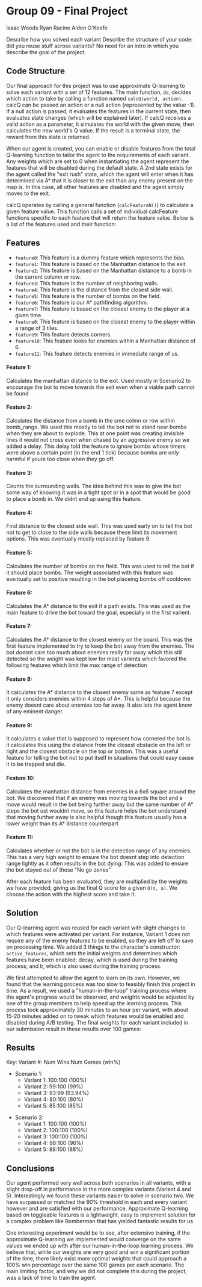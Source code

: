 # Group 09 - Final Project
Isaac Woods
Ryan Racine
Aiden O'Keefe

Describe how you solved each variant
Describe the structure of your code: did you reuse stuff across variants?
No need for an intro in which you describe the goal of the project.

## Code Structure
Our final approach for this project was to use approximate Q-learning to solve each variant with a set of 12 features. The main function, `do`, decides which action to take by calling a function named `calcQ(world, action)`. calcQ can be passed an action or a null action (represented by the value -1). If a null action is passed, it evaluates the features in the current state, then evaluates state changes (which will be explained later).  If calcQ receives a valid action as a parameter, it simulates the world with the given move, then calculates the new world's Q value. If the result is a terminal state, the reward from this state is returned.

When our agent is created, you can enable or disable features from the total Q-learning function to tailor the agent to the requirements of each variant. Any weights which are set to 0 when instantiating the agent represent the features that will be disabled during the default state. A 2nd state exists for the agent called the "exit rush" state, which the agent will enter when it has determined via A* that it is closer to the exit than any enemy present on the map is. In this case, all other features are disabled and the agent simply moves to the exit.

calcQ operates by calling a general function (`calcFeatureN()`) to calculate a given feature value. This function calls a set of individual calcFeature functions specific to each feature that will return the feature value. Below is a list of the features used and their function:

## Features
- `feature0`: This feature is a dummy feature which represents the bias.
- `feature1`: This feature is based on the Manhattan distance to the exit.
- `feature2`: This feature is based on the Manhattan distance to a bomb in the current column or row.
- `feature3`: This feature is the number of neighboring walls. 
- `feature4`: This feature is the distance from the closest side wall. 
- `feature5`: This feature is the number of bombs on the field. 
- `feature6`: This feature is our A* pathfinding algorithm.
- `feature7`: This feature is based on the closest enemy to the player at a given time.
- `feature8`: This feature is based on the closest enemy to the player within a range of 3 tiles. 
- `feature9`: This feature detects corners.
- `feature10`: This feature looks for enemies within a Manhattan distance of 6.
- `feature11`: This feature detects enemies in immediate range of us.

#### Feature 1:
Calculates the manhattan distance to the exit. Used mostly in 
Scenario2 to encourage the bot to move towards the exit even 
when a viable path cannot be found

#### Feature 2:
Calculates the distance from a bomb in the sme colmn or row
within bomb_range. We used this mostly to tell the bot not to
stand near bombs when they are about to explode. This at one point
was creating invisible lines it would not cross even when chased by
an aggressive enemy so we added a delay. This delay told the feature
to ignore bombs whose timers were above a certain point (in the end
1 tick) because bombs are only harmful if youre too close when
they go off.

#### Feature 3:
Counts the surrounding walls. The idea behind this was to give the
bot some way of knowing it was in a tight spot or in a spot that would
be good to place a bomb in. We didnt end up using this feature.

#### Feature 4:
Find distance to the closest side wall. This was used early on to 
tell the bot not to get to close to the side walls because these 
limit its movement options. This was eventually mostly replaced by
feature 9.

#### Feature 5: 
Calculates the number of bombs on the field. This was used to tell the
bot if it should place bombs. The weight associated with this feature
was eventually set to positive resulting in the bot placeing bombs off
cooldown

#### Feature 6: 
Calculates the A* distance to the exit if a path exists. This was used 
as the main feature to drive the bot toward the goal, especially in the
first varient. 

#### Feature 7: 
Calculates the A* distance to the closest enemy on the board. This was
the first feature implemented to try to keep the bot away from the 
enemies. The bot doesnt care too much about enemies really far away
which this still detected so the weight was  kept low for most varients
which favored the following features which limit the max range of 
detection

#### Feature 8:
It calculates the A* distance to the closest enemy same as feature 7
except it only considers enemies within 4 steps of A*. This is helpful 
because the enemy doesnt care about enemies too far away. It also
lets the agent know of any eminent danger.

#### Feature 9:
It calculates a value that is supposed to represent how cornered the
bot is. it calculates this using the distance from the closest obstacle
on the left or right and the closest obstacle on the top or bottom. This
was a useful feature for telling the bot not to put itself in situations
that could easy cause it to be trapped and die.

#### Feature 10:
Calculates the manhattan distance from enemies in a 6x6 square around the
bot. We discovered that if an enemy was moving towards the bot and a move 
would result in the bot being further away but the same number of A* steps
the bot ust wouldnt move, so this feature helps the bot understand that 
moving further away is also helpful though this feature usually has a 
lower weight than its A* distance counterpart

#### Feature 11:
Calculates whether or not the bot is in the detection range of any enemies.
This has a very high weight to ensure the bot doesnt step into detection
range lightly as it often results in the bot dying. This was added to 
ensure the bot stayed out of these "No go zones"

After each feature has been evaluated, they are multiplied by the weights we have provided, giving us the final Q score for a given `Q(s, a)`. We choose the action with the highest score and take it.

## Solution
Our Q-learning agent was reused for each variant with slight changes to which features were activated per variant. For instance, Variant 1 does not require any of the enemy features to be enabled, so they are left off to save on processing time. We added 3 things to the character's constructor: `active_features`, which sets the initial weights and determines which features have been enabled; decay, which is used during the training process; and lr, which is also used during the training process.

We first attempted to allow the agent to learn on its own. However, we found that the learning process was too slow to feasibly finish this project in time. As a result, we used a "human-in-the-loop" training process where the agent's progress would be observed, and weights would be adjusted by one of the group members to help speed up the learning process. This process took approximately 30 minutes to an hour per variant, with about 15-20 minutes added on to tweak which features would be enabled and disabled during A/B testing. The final weights for each variant included in our submission result in these results over 100 games:

## Results
Key: Variant #: Num Wins:Num Games (win%)

* Scenario 1:
  - Variant 1: 100:100 (100%)
  - Variant 2: 99:100 (99%)
  - Variant 3: 93:99 (93.94%)
  - Variant 4: 80:100 (80%)
  - Variant 5: 85:100 (85%)

- Scenario 2:
  - Variant 1: 100:100 (100%)
  - Variant 2: 100:100 (100%)
  - Variant 3: 100:100 (100%)
  - Variant 4: 96:100 (96%)
  - Variant 5: 88:100 (88%)

## Conclusions
Our agent performed very well across both scenarios in all variants, with a slight drop-off in performance in the more complex variants (Variant 4 and 5). Interestingly we found these variants easier to solve in scenario two. We have surpassed or matched the 80% threshold in each and every variant however and are satisfied with our performance. Approximate Q-learning based on toggleable features is a lightweight, easy to implement solution for a complex problem like Bomberman that has yielded fantastic results for us.

One interesting experiment would be to see, after extensive training, if the approximate Q-learning we implemented would converge on the same values we ended up with after our human-in-the-loop learning process. We believe that, while our weights are very good and win a significant portion of the time, there likely exist more optimal weights that could approach a 100% win percentage over the same 100 games per each scenario. The main limiting factor, and why we did not complete this during the project, was a lack of time to train the agent. 